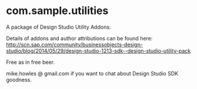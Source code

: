 com.sample.utilities
==============================

A package of Design Studio Utility Addons:

Details of addons and author attributions can be found here:
http://scn.sap.com/community/businessobjects-design-studio/blog/2014/05/29/design-studio-1213-sdk--design-studio-utility-pack

Free as in free beer.

mike.howles @ gmail.com if you want to chat about Design Studio SDK goodness.
